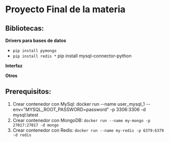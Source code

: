 # Proyecto Final de la materia

## Bibliotecas:
**Drivers para bases de datos**
* `pip install pymongo`
* `pip install redis
*` pip install mysql-connector-python

**Interfaz**

**Otros**


## Prerequisitos:
1. Crear contenedor con MySql: docker run --name user_mysql_1 --env="MYSQL_ROOT_PASSWORD=password" -p 3306:3306 -d mysql:latest
2. Crear contenedor con MongoDB: `docker run --name my-mongo -p 27017:27017 -d mongo ` 
3. Crear contenedor con Redis: `docker run --name my-redis -p 6379:6379 -d redis ` 
